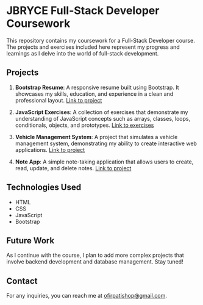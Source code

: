 # JBRYCE Full-Stack Developer Coursework

This repository contains my coursework for a Full-Stack Developer course. The projects and exercises included here represent my progress and learnings as I delve into the world of full-stack development.

## Projects

1. **Bootstrap Resume**: A responsive resume built using Bootstrap. It showcases my skills, education, and experience in a clean and professional layout. [Link to project](Bootstrap/Resume/index.html)

2. **JavaScript Exercises**: A collection of exercises that demonstrate my understanding of JavaScript concepts such as arrays, classes, loops, conditionals, objects, and prototypes. [Link to exercises](JS/)

3. **Vehicle Management System**: A project that simulates a vehicle management system, demonstrating my ability to create interactive web applications. [Link to project](Project/vehicleManagementSystem/index.html)

4. **Note App**: A simple note-taking application that allows users to create, read, update, and delete notes. [Link to project](Project/noteApp/index.html)

## Technologies Used

- HTML
- CSS
- JavaScript
- Bootstrap

## Future Work

As I continue with the course, I plan to add more complex projects that involve backend development and database management. Stay tuned!

## Contact

For any inquiries, you can reach me at [ofirpatishop@gmail.com](mailto:ofirpatishop@gmail.com).
